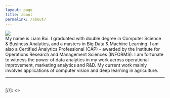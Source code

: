 ```yaml
---
layout: page
title: about
permalink: /about/
---
```


<img class="col one right" src="{{ site.baseurl }}/img/prof_pic.jpg">

<br/>
My name is Liam Bui. I graduated with double degree in Computer Science & Business Analytics, and a masters in Big Data & Machine Learning. I am also a Certified Analytics Professional (CAP) - awarded by the Institute for Operations Research and Management Sciences (INFORMS).
I am fortunate to witness the power of data analytics in my work across operational improvement, marketing analytics and R&D. My current work mainly involves applications of computer vision and deep learning in agriculture.

<br/>
<hr/>
<br/>
<span class="contacticon center">
	[//]: <> <a href="mailto:you@example.com"><i class="fa fa-envelope-square"></i></a>
	<a href="https://github.com/liambll" target="_blank"><i class="fa fa-github-square"></i></a>
	<a href="https://www.linkedin.com/in/liambui/" target="_blank"><i class="fa fa-linkedin-square"></i></a>
	<a href="https://twitter.com/LiamBLL" target="_blank"><i class="fa fa-twitter-square"></i></a>
</span>

